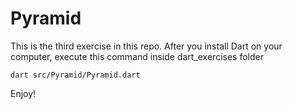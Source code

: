 # Pyramid

This is the third exercise in this repo.
After you install Dart on your computer, execute this command inside dart_exercises folder

```dart src/Pyramid/Pyramid.dart```

<!-- to test the script

```pub run src/test/Pyramid.dart``` -->

Enjoy!